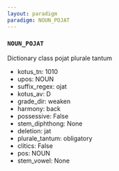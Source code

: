 ```yaml
---
layout: paradigm
paradigm: NOUN_POJAT
---
```

### ` NOUN_POJAT `

Dictionary class pojat plurale tantum
* kotus_tn: 1010
* upos: NOUN
* suffix_regex: ojat
* kotus_av: D
* grade_dir: weaken
* harmony: back
* possessive: False
* stem_diphthong: None
* deletion: jat
* plurale_tantum: obligatory
* clitics: False
* pos: NOUN
* stem_vowel: None
